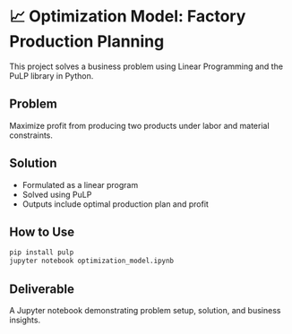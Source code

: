 # 📈 Optimization Model: Factory Production Planning

This project solves a business problem using Linear Programming and the PuLP library in Python.

## Problem
Maximize profit from producing two products under labor and material constraints.

## Solution
- Formulated as a linear program
- Solved using PuLP
- Outputs include optimal production plan and profit

## How to Use
```bash
pip install pulp
jupyter notebook optimization_model.ipynb
```

## Deliverable
A Jupyter notebook demonstrating problem setup, solution, and business insights.

